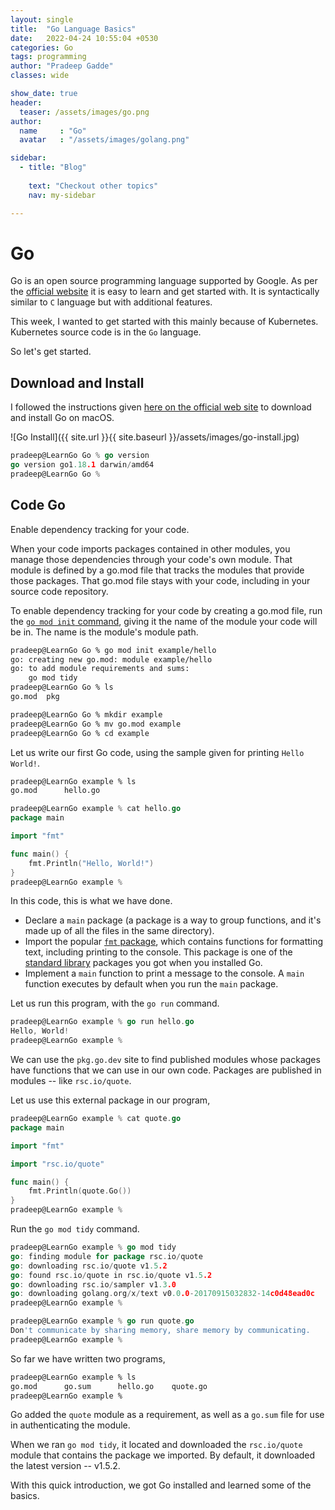 ```yaml
---
layout: single
title:  "Go Language Basics"
date:   2022-04-24 10:55:04 +0530
categories: Go
tags: programming
author: "Pradeep Gadde"
classes: wide

show_date: true
header:
  teaser: /assets/images/go.png
author:
  name     : "Go"
  avatar   : "/assets/images/golang.png"

sidebar:
  - title: "Blog"
   
    text: "Checkout other topics"
    nav: my-sidebar

---
```

# Go

Go is an open source programming language supported by Google. As per the [official website](https://go.dev) it is easy to learn and get started with. It is syntactically similar to `C` language but with additional features.

This week, I wanted to get started with this mainly because of Kubernetes. Kubernetes source code is in the `Go` language.

So let's get started.

## Download and Install

I followed the instructions given [here on the official web site](https://go.dev/doc/install) to download and install Go on macOS.

![Go Install]({{ site.url }}{{ site.baseurl }}/assets/images/go-install.jpg)

```go
pradeep@LearnGo Go % go version
go version go1.18.1 darwin/amd64
pradeep@LearnGo Go % 
```

## Code Go

Enable dependency tracking for your code.

When your code imports packages contained in other modules, you manage those dependencies through your code's own module. That module is defined by a go.mod file that tracks the modules that provide those packages. That go.mod file stays with your code, including in your source code repository.

To enable dependency tracking for your code by creating a go.mod file, run the [`go mod init` command](https://go.dev/ref/mod#go-mod-init), giving it the name of the module your code will be in. The name is the module's module path.

```sh
pradeep@LearnGo Go % go mod init example/hello
go: creating new go.mod: module example/hello
go: to add module requirements and sums:
	go mod tidy
pradeep@LearnGo Go % ls
go.mod	pkg
```

```sh
pradeep@LearnGo Go % mkdir example
pradeep@LearnGo Go % mv go.mod example
pradeep@LearnGo Go % cd example
```

Let us write our first Go code, using the sample given for printing `Hello World!`.
```sh
pradeep@LearnGo example % ls
go.mod		hello.go
```

```go
pradeep@LearnGo example % cat hello.go 
package main

import "fmt"

func main() { 
    fmt.Println("Hello, World!")
}
pradeep@LearnGo example % 
```
In this code, this is what we have done.

- Declare a `main` package (a package is a way to group functions, and it's made up of all the files in the same directory).
- Import the popular [`fmt` package](https://pkg.go.dev/fmt/), which contains functions for formatting text, including printing to the console. This package is one of the [standard library](https://pkg.go.dev/std) packages you got when you installed Go.
- Implement a `main` function to print a message to the console. A `main` function executes by default when you run the `main` package.

Let us run this program, with the `go run` command.
```go
pradeep@LearnGo example % go run hello.go 
Hello, World!
pradeep@LearnGo example % 
```



We can use the `pkg.go.dev` site to find published modules whose packages have functions that we can use in our own code. Packages are published in modules -- like `rsc.io/quote`.

Let us use this external package in our program,

```go
pradeep@LearnGo example % cat quote.go 
package main

import "fmt"

import "rsc.io/quote"

func main() {
    fmt.Println(quote.Go())
}
pradeep@LearnGo example % 
```



Run the `go mod tidy` command.

```go
pradeep@LearnGo example % go mod tidy
go: finding module for package rsc.io/quote
go: downloading rsc.io/quote v1.5.2
go: found rsc.io/quote in rsc.io/quote v1.5.2
go: downloading rsc.io/sampler v1.3.0
go: downloading golang.org/x/text v0.0.0-20170915032832-14c0d48ead0c
pradeep@LearnGo example %
```

```go
pradeep@LearnGo example % go run quote.go 
Don't communicate by sharing memory, share memory by communicating.
pradeep@LearnGo example % 
```



So far we have written two programs,

```sh
pradeep@LearnGo example % ls
go.mod		go.sum		hello.go	quote.go
pradeep@LearnGo example % 
```

Go added the `quote` module as a requirement, as well as a `go.sum` file for use in authenticating the module. 

When we ran `go mod tidy`, it located and downloaded the `rsc.io/quote` module that contains the package we imported. By default, it downloaded the latest version -- v1.5.2.



With this quick introduction, we got Go installed and learned some of the basics. 
